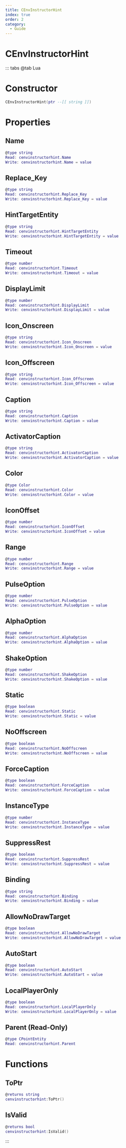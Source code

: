 ```yaml
---
title: CEnvInstructorHint
index: true
order: 2
category:
  - Guide
---
```


# CEnvInstructorHint

::: tabs
@tab Lua
# Constructor
```lua
CEnvInstructorHint(ptr --[[ string ]])
```
# Properties
## Name 
```lua
@type string
Read: cenvinstructorhint.Name
Write: cenvinstructorhint.Name = value
```
## Replace_Key 
```lua
@type string
Read: cenvinstructorhint.Replace_Key
Write: cenvinstructorhint.Replace_Key = value
```
## HintTargetEntity 
```lua
@type string
Read: cenvinstructorhint.HintTargetEntity
Write: cenvinstructorhint.HintTargetEntity = value
```
## Timeout 
```lua
@type number
Read: cenvinstructorhint.Timeout
Write: cenvinstructorhint.Timeout = value
```
## DisplayLimit 
```lua
@type number
Read: cenvinstructorhint.DisplayLimit
Write: cenvinstructorhint.DisplayLimit = value
```
## Icon_Onscreen 
```lua
@type string
Read: cenvinstructorhint.Icon_Onscreen
Write: cenvinstructorhint.Icon_Onscreen = value
```
## Icon_Offscreen 
```lua
@type string
Read: cenvinstructorhint.Icon_Offscreen
Write: cenvinstructorhint.Icon_Offscreen = value
```
## Caption 
```lua
@type string
Read: cenvinstructorhint.Caption
Write: cenvinstructorhint.Caption = value
```
## ActivatorCaption 
```lua
@type string
Read: cenvinstructorhint.ActivatorCaption
Write: cenvinstructorhint.ActivatorCaption = value
```
## Color 
```lua
@type Color
Read: cenvinstructorhint.Color
Write: cenvinstructorhint.Color = value
```
## IconOffset 
```lua
@type number
Read: cenvinstructorhint.IconOffset
Write: cenvinstructorhint.IconOffset = value
```
## Range 
```lua
@type number
Read: cenvinstructorhint.Range
Write: cenvinstructorhint.Range = value
```
## PulseOption 
```lua
@type number
Read: cenvinstructorhint.PulseOption
Write: cenvinstructorhint.PulseOption = value
```
## AlphaOption 
```lua
@type number
Read: cenvinstructorhint.AlphaOption
Write: cenvinstructorhint.AlphaOption = value
```
## ShakeOption 
```lua
@type number
Read: cenvinstructorhint.ShakeOption
Write: cenvinstructorhint.ShakeOption = value
```
## Static 
```lua
@type boolean
Read: cenvinstructorhint.Static
Write: cenvinstructorhint.Static = value
```
## NoOffscreen 
```lua
@type boolean
Read: cenvinstructorhint.NoOffscreen
Write: cenvinstructorhint.NoOffscreen = value
```
## ForceCaption 
```lua
@type boolean
Read: cenvinstructorhint.ForceCaption
Write: cenvinstructorhint.ForceCaption = value
```
## InstanceType 
```lua
@type number
Read: cenvinstructorhint.InstanceType
Write: cenvinstructorhint.InstanceType = value
```
## SuppressRest 
```lua
@type boolean
Read: cenvinstructorhint.SuppressRest
Write: cenvinstructorhint.SuppressRest = value
```
## Binding 
```lua
@type string
Read: cenvinstructorhint.Binding
Write: cenvinstructorhint.Binding = value
```
## AllowNoDrawTarget 
```lua
@type boolean
Read: cenvinstructorhint.AllowNoDrawTarget
Write: cenvinstructorhint.AllowNoDrawTarget = value
```
## AutoStart 
```lua
@type boolean
Read: cenvinstructorhint.AutoStart
Write: cenvinstructorhint.AutoStart = value
```
## LocalPlayerOnly 
```lua
@type boolean
Read: cenvinstructorhint.LocalPlayerOnly
Write: cenvinstructorhint.LocalPlayerOnly = value
```
## Parent (Read-Only)
```lua
@type CPointEntity
Read: cenvinstructorhint.Parent
```
# Functions
## ToPtr
```lua
@returns string
cenvinstructorhint:ToPtr()
```
## IsValid
```lua
@returns bool
cenvinstructorhint:IsValid()
```

:::